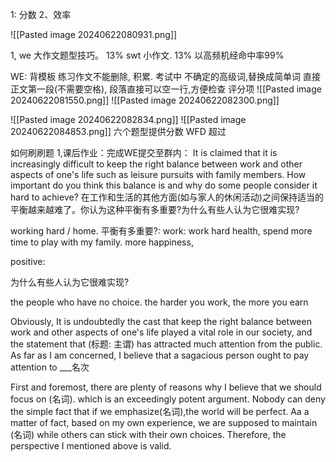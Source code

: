 1: 分数
2、效率

![[Pasted image 20240622080931.png]]

1,   we 大作文题型技巧。   13%
    swt 小作文.                   13%
	以高频机经命中率99%
	

WE: 背模板
   练习作文不能删除, 积累.
   考试中
    不确定的高级词,替换成简单词
  直接正文第一段(不需要空格),
  段落直接可以空一行,方便检查
	  评分项
	  ![[Pasted image 20240622081550.png]]
	![[Pasted image 20240622082300.png]]

![[Pasted image 20240622082834.png]]
![[Pasted image 20240622084853.png]]
六个题型提供分数
       WFD
		超过

如何刷刷题
1,课后作业：完成WE提交至群内：
 It is claimed that it is increasingly difficult to keep the right balance between work and other aspects of one's life such as leisure pursuits with family members. How important do you think this balance is and why do some people consider it hard to achieve?
在工作和生活的其他方面(如与家人的休闲活动)之间保持适当的平衡越来越难了。你认为这种平衡有多重要?为什么有些人认为它很难实现?

working hard / home. 
平衡有多重要?:
	 work: work hard
	health,  spend more time to play with my family.  more happiness,
	 
positive:
	 
为什么有些人认为它很难实现? 

the people who have no choice.  the harder you work, the more you earn

Obviously, It is undoubtedly the cast that keep the right balance between work and other aspects of one's life  played a vital role in our society, and the statement that (标题: 主谓) has attracted  much attention from the public. As far as I am concerned,  I believe that a sagacious person ought to pay attention to ___名次

First and foremost, there are plenty of reasons why I believe that we should focus on (名词). which is an exceedingly potent argument. Nobody can deny the simple fact that if we emphasize(名词),the world will be perfect. Aa a matter of fact, based on my own experience, we are supposed to maintain (名词) while others can stick with their own choices. Therefore, the perspective I mentioned above is valid.



